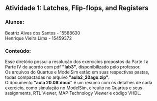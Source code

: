 ## Atividade 1: Latches, Flip-flops, and Registers
### Alunos:
  Beatriz Alves dos Santos - 15588630  
  Henrique Vieira Lima - 15459372
### Conteúdo:
Esse diretório possui a resolução dos exercícios propostos da Parte I à Parte IV de acordo com pdf **"lab3"**, disponibilizado pelo professor.  
Os arquivos do Quartus e ModelSim estão em suas respectivas pastas, todas compactadas no arquivo **"aula2_20ago.zip"**.  
O documento **"aula 20.08.docx"** é um resumo com os detalhes de cada exercício, como simulação no ModelSim, circuito no Quartus e seus assignments, RTL Viewer, MAP Technology Viewer e código VHDL.
